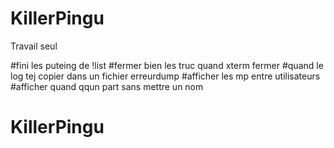 # KillerPingu
Travail seul

#fini les puteing de !list
#fermer bien les truc quand xterm fermer
#quand le log tej copier dans un fichier erreurdump
#afficher les mp entre utilisateurs
#afficher quand qqun part sans mettre un nom 
# KillerPingu
